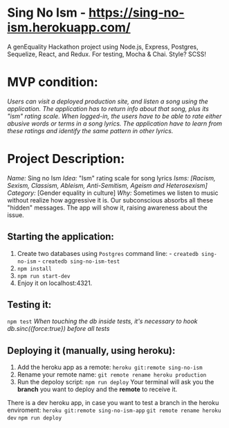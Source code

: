 # Sing No Ism - https://sing-no-ism.herokuapp.com/

A genEquality Hackathon project using Node.js, Express, Postgres, Sequelize, React, and Redux. For testing, Mocha & Chai. Style? SCSS!

# MVP condition:
_Users can visit a deployed production site, and listen a song using the application. The application has to return info about that song, plus its "ism" rating scale. When logged-in, the users have to be able to rate either abusive words or terms in a song lyrics. The application have to learn from these ratings and identify the same pattern in other lyrics._


# Project Description:
_Name:_ Sing no Ism
_Idea:_ "Ism" rating scale for song lyrics
_Isms: [Racism, Sexism, Classism, Ableism, Anti-Semitism, Ageism and Heterosexism]_
_Category:_ [Gender equality in culture]
_Why:_ Sometimes we listen to music without realize how aggressive it is. Our subconscious absorbs all these "hidden" messages.  The app will show it, raising awareness about the issue.

## Starting the application:
  1. Create two databases using `Postgres` command line:
    - `createdb sing-no-ism`
    - `createdb sing-no-ism-test`
  2. `npm install`
  3. `npm run start-dev`
  4. Enjoy it on localhost:4321.

## Testing it:
  `npm test`
  _When touching the db inside tests, it's necessary to hook db.sinc({force:true}) before all tests_

## Deploying it (manually, using heroku):
  1. Add the heroku app as a remote:
  `heroku git:remote sing-no-ism`
  2. Rename your remote name:
  `git remote rename heroku production`
  3. Run the depoloy script:
  `npm run deploy`
  Your terminal will ask you the __branch__ you want to deploy and the __remote__ to receive it.

  There is a dev heroku app, in case you want to test a branch in the heroku enviroment:
  `heroku git:remote sing-no-ism-app`
  `git remote rename heroku dev`
  `npm run deploy`

